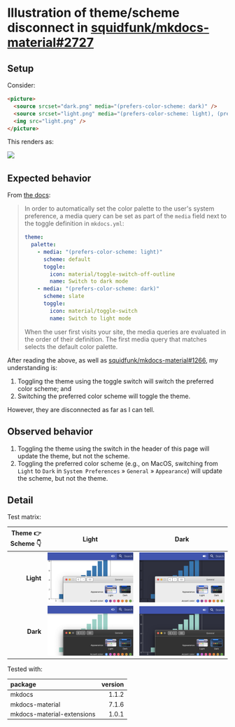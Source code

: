# Illustration of theme/scheme disconnect in [squidfunk/mkdocs-material#2727](https://github.com/squidfunk/mkdocs-material/issues/2727)

## Setup

Consider:

```html
<picture>
  <source srcset="dark.png" media="(prefers-color-scheme: dark)" />
  <source srcset="light.png" media="(prefers-color-scheme: light), (prefers-color-scheme: no-preference)" />
  <img src="light.png" />
</picture>
```

This renders as:

<picture>
  <source srcset="dark.png" media="(prefers-color-scheme: dark)" />
  <source srcset="light.png" media="(prefers-color-scheme: light), (prefers-color-scheme: no-preference)" />
  <img src="light.png" />
</picture>

## Expected behavior

From [the docs](https://squidfunk.github.io/mkdocs-material/setup/changing-the-colors/#system-preference):

> In order to automatically set the color palette to the user's system preference, a media query can be set as part of the `media` field next to the toggle definition in `mkdocs.yml`:
>
> ``` yaml hl_lines="3 8"
> theme:
>   palette:
>     - media: "(prefers-color-scheme: light)"
>       scheme: default
>       toggle:
>         icon: material/toggle-switch-off-outline
>         name: Switch to dark mode
>     - media: "(prefers-color-scheme: dark)"
>       scheme: slate
>       toggle:
>         icon: material/toggle-switch
>         name: Switch to light mode
> ```
>
> When the user first visits your site, the media queries are evaluated in the order of their definition.
> The first media query that matches selects the default color palette.

After reading the above, as well as [squidfunk/mkdocs-material#1266](https://github.com/squidfunk/mkdocs-material/issues/1266), my understanding is:

1. Toggling the theme using the toggle switch will switch the preferred color scheme; and
1. Switching the preferred color scheme will toggle the theme.

However, they are disconnected as far as I can tell.

## Observed behavior

1. Toggling the theme using the switch in the header of this page will update the theme, but not the scheme.
1. Toggling the preferred color scheme (e.g., on MacOS, switching from `Light` to `Dark` in `System Preferences` » `General` » `Appearance`) will update the scheme, but not the theme.

## Detail

Test matrix:

| Theme&nbsp;👉<br />Scheme&nbsp;👇 | Light | Dark  |
| --------: | :---: | :---: |
| **Light** | ![Light/Light](light-theme-light-scheme.png) | ![Dark/Light](dark-theme-light-scheme.png) |
| **Dark**  |  ![Light/Dark](light-theme-dark-scheme.png)  |  ![Dark/Dark](dark-theme-dark-scheme.png)  |

Tested with:

| package                    | version |
| :------------------------- | ------: |
| mkdocs                     | 1.1.2   |
| mkdocs-material            | 7.1.6   |
| mkdocs-material-extensions | 1.0.1   |
